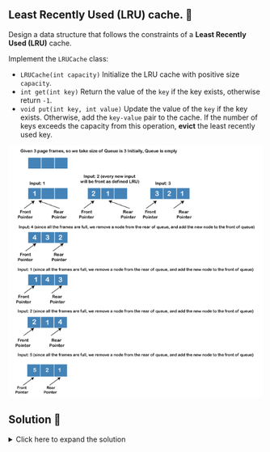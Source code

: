 ##  Least Recently Used (LRU) cache. 🤔
Design a data structure that follows the constraints of a **Least Recently Used (LRU)** cache.

Implement the `LRUCache` class:

* `LRUCache(int capacity)` Initialize the LRU cache with positive size `capacity`.
* `int get(int key)` Return the value of the `key` if the key exists, otherwise return `-1`.
* `void put(int key, int value)` Update the value of the `key` if the key exists. Otherwise, add the `key-value` 
pair to the cache. If the number of keys exceeds the capacity from this operation, **evict** the least recently 
used key.

<img src="img.PNG" alt="Quick Sort Algorithm" width="800"/>


## Solution 🙋
<details>
  <summary>Click here to expand the solution</summary>

We are providing three solutions and first two of them used same approach. In both first and second solutions using a 
`DoublyLinkedList` and a `HashMap` to maintain the elements. First solution contains the implementation for 
`DoublyLinkedList` as well, but 2nd solution uses the inbuilt Java `LinkedList`. Third solution uses the 
`LinkedHashMap` to solve LRU using a single Data Structure.

#### Get Steps

```java
if key is not present
    return -1
else
    fetch the node
    remove node from LinkedList
    add node infront of LinkedList and put it in the map
    return node
```
#### Put Steps

```java
if map contains the key 
    remove the node from the map
if map is full
    remove node back of LinkedList
add node infront of LinkedList and put it in the map
```


</details>

[//]: # (adding additional margin from bottom)
<br>
<br>
<br>
<br>

